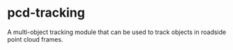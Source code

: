 # pcd-tracking
A multi-object tracking module that can be used to track objects in roadside point cloud frames.
